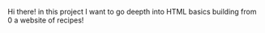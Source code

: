 Hi there! in this project I want to go deepth into HTML basics building from 0 a website of recipes!
